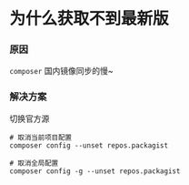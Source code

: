 # 为什么获取不到最新版

### 原因

`composer` 国内镜像同步的慢~



### 解决方案

切换官方源
```shell
# 取消当前项目配置
composer config --unset repos.packagist

# 取消全局配置
composer config -g --unset repos.packagist
```
